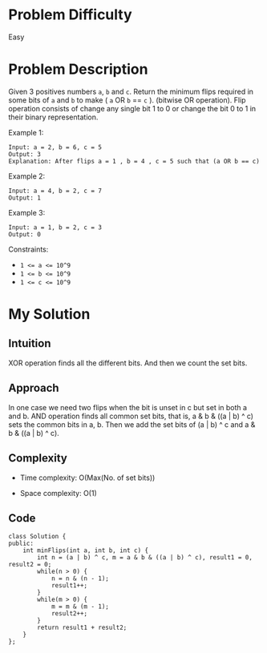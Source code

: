 # Problem Difficulty
Easy

# Problem Description
Given 3 positives numbers `a`, `b` and `c`. Return the minimum flips required in some bits of `a` and `b` to make ( `a` OR `b` == `c` ). (bitwise OR operation).
Flip operation consists of change any single bit 1 to 0 or change the bit 0 to 1 in their binary representation.

Example 1:
```
Input: a = 2, b = 6, c = 5
Output: 3
Explanation: After flips a = 1 , b = 4 , c = 5 such that (a OR b == c)
```
Example 2:
```
Input: a = 4, b = 2, c = 7
Output: 1
```
Example 3:
```
Input: a = 1, b = 2, c = 3
Output: 0
 ```

Constraints:
- `1 <= a <= 10^9`
- `1 <= b <= 10^9`
- `1 <= c <= 10^9`

# My Solution
## Intuition
<!-- Describe your first thoughts on how to solve this problem. -->
XOR operation finds all the different bits. And then we count the set bits.

## Approach
<!-- Describe your approach to solving the problem. -->
In one case we need two flips when the bit is unset in c but set in both a and b. AND operation finds all common set bits, that is, a & b & ((a | b) ^ c) sets the common bits in a, b. Then we add the set bits of (a | b) ^ c and a & b & ((a | b) ^ c).
## Complexity
- Time complexity: O(Max(No. of set bits))
<!-- Add your time complexity here, e.g. $$O(n)$$ -->

- Space complexity: O(1)
<!-- Add your space complexity here, e.g. $$O(n)$$ -->

## Code
```
class Solution {
public:
    int minFlips(int a, int b, int c) {
        int n = (a | b) ^ c, m = a & b & ((a | b) ^ c), result1 = 0, result2 = 0;
        while(n > 0) {
            n = n & (n - 1);
            result1++;
        }
        while(m > 0) {
            m = m & (m - 1);
            result2++;
        }
        return result1 + result2;
    }
};
```
